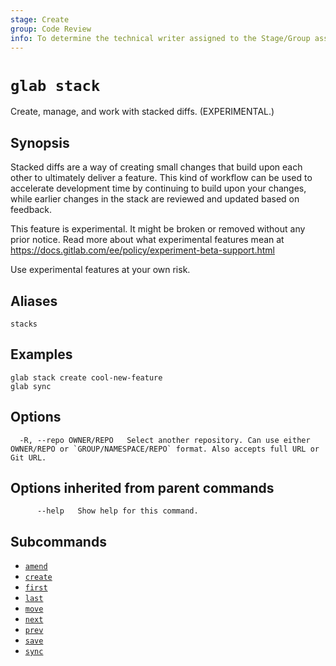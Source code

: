 ```yaml
---
stage: Create
group: Code Review
info: To determine the technical writer assigned to the Stage/Group associated with this page, see https://about.gitlab.com/handbook/product/ux/technical-writing/#assignments
---
```


<!--
This documentation is auto generated by a script.
Please do not edit this file directly. Run `make gen-docs` instead.
-->

# `glab stack`

Create, manage, and work with stacked diffs. (EXPERIMENTAL.)

## Synopsis

Stacked diffs are a way of creating small changes that build upon each other to ultimately deliver a feature. This kind of workflow can be used to accelerate development time by continuing to build upon your changes, while earlier changes in the stack are reviewed and updated based on feedback.

This feature is experimental. It might be broken or removed without any prior notice.
Read more about what experimental features mean at
<https://docs.gitlab.com/ee/policy/experiment-beta-support.html>

Use experimental features at your own risk.

## Aliases

```plaintext
stacks
```

## Examples

```plaintext
glab stack create cool-new-feature
glab sync

```

## Options

```plaintext
  -R, --repo OWNER/REPO   Select another repository. Can use either OWNER/REPO or `GROUP/NAMESPACE/REPO` format. Also accepts full URL or Git URL.
```

## Options inherited from parent commands

```plaintext
      --help   Show help for this command.
```

## Subcommands

- [`amend`](amend.md)
- [`create`](create.md)
- [`first`](first.md)
- [`last`](last.md)
- [`move`](move.md)
- [`next`](next.md)
- [`prev`](prev.md)
- [`save`](save.md)
- [`sync`](sync.md)
